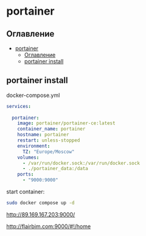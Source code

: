 # portainer

## Оглавление

- [portainer](#portainer)
  - [Оглавление](#оглавление)
  - [portainer install](#portainer-install)


## portainer install 

docker-compose.yml
``` yml
services:
 
  portainer:
    image: portainer/portainer-ce:latest
    container_name: portainer
    hostname: portainer
    restart: unless-stopped
    environment:
      TZ: "Europe/Moscow"
    volumes:
      - /var/run/docker.sock:/var/run/docker.sock
      - ./portainer_data:/data
    ports:
      - "9000:9000"
```

start container:
```bash
sudo docker compose up -d
```


http://89.169.167.203:9000/

http://flairbim.com:9000/#!/home